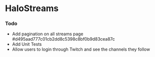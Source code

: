 # HaloStreams

### Todo
* Add pagination on all streams page #d495aad777c01cb2dd8c5398c8bf0b9d83cea87c
* Add Unit Tests
* Allow users to login through Twitch and see the channels they follow
